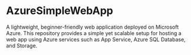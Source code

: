 # AzureSimpleWebApp
A lightweight, beginner-friendly web application deployed on Microsoft Azure. This repository provides a simple yet scalable setup for hosting a web app using Azure services such as App Service, Azure SQL Database, and Storage.
